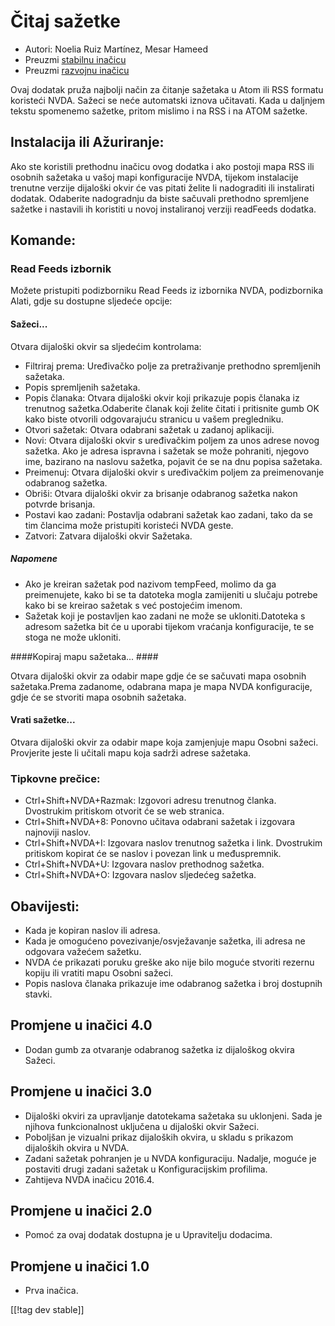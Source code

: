 # Čitaj sažetke #

* Autori: Noelia Ruiz Martínez, Mesar Hameed 
* Preuzmi [stabilnu inačicu][1]
* Preuzmi [razvojnu inačicu][2]

Ovaj dodatak pruža najbolji način za čitanje sažetaka u Atom ili RSS formatu
koristeći NVDA. Sažeci se neće automatski iznova učitavati. Kada u daljnjem
tekstu spomenemo sažetke, pritom mislimo i na RSS i na ATOM sažetke.

## Instalacija ili Ažuriranje: ##

Ako ste koristili prethodnu inačicu ovog dodatka i ako postoji mapa RSS ili
osobnih sažetaka u vašoj mapi konfiguracije NVDA, tijekom instalacije
trenutne verzije dijaloški okvir će vas pitati želite li nadograditi ili
instalirati dodatak. Odaberite nadogradnju da biste sačuvali prethodno
spremljene sažetke i nastavili ih koristiti u novoj instaliranoj verziji
readFeeds dodatka.

## Komande: ##

### Read Feeds izbornik  ###

Možete pristupiti podizborniku Read Feeds iz izbornika NVDA, podizbornika
Alati, gdje su dostupne sljedeće opcije:

#### Sažeci... ####

Otvara dijaloški okvir sa sljedećim kontrolama:

* Filtriraj prema: Uređivačko polje za pretraživanje prethodno spremljenih
  sažetaka.
* Popis spremljenih sažetaka.
* Popis članaka: Otvara dijaloški okvir koji prikazuje popis članaka iz
  trenutnog sažetka.Odaberite članak koji želite čitati i pritisnite gumb OK
  kako biste otvorili odgovarajuću stranicu u vašem pregledniku.
* Otvori sažetak: Otvara odabrani sažetak u zadanoj aplikaciji.
* Novi: Otvara dijaloški okvir s uređivačkim poljem za unos adrese novog
  sažetka. Ako je adresa ispravna i sažetak se može pohraniti, njegovo ime,
  bazirano na naslovu sažetka, pojavit će se na dnu popisa sažetaka.
* Preimenuj: Otvara dijaloški okvir s uređivačkim poljem za preimenovanje
  odabranog sažetka.
* Obriši: Otvara dijaloški okvir za brisanje odabranog sažetka nakon potvrde
  brisanja.
* Postavi kao zadani: Postavlja odabrani sažetak kao zadani, tako da se tim
  člancima može pristupiti koristeći NVDA geste.
* Zatvori: Zatvara dijaloški okvir Sažetaka.

##### Napomene #####

* Ako je kreiran sažetak pod nazivom tempFeed, molimo da ga preimenujete,
  kako bi se ta datoteka mogla zamijeniti u slučaju potrebe kako bi se
  kreirao sažetak s već postojećim imenom.
* Sažetak koji je postavljen kao zadani ne može se ukloniti.Datoteka s
  adresom sažetka bit će u uporabi tijekom vraćanja konfiguracije, te se
  stoga ne može ukloniti.

####Kopiraj mapu sažetaka... ####

Otvara dijaloški okvir za odabir mape gdje će se sačuvati mapa osobnih
sažetaka.Prema zadanome, odabrana mapa je mapa NVDA konfiguracije, gdje će
se stvoriti mapa osobnih sažetaka.

#### Vrati sažetke... ####

Otvara dijaloški okvir za odabir mape koja zamjenjuje mapu Osobni
sažeci. Provjerite jeste li učitali mapu koja sadrži adrese sažetaka.

### Tipkovne prečice: ###

* Ctrl+Shift+NVDA+Razmak: Izgovori adresu trenutnog članka. Dvostrukim
  pritiskom otvorit će se web stranica.
* Ctrl+Shift+NVDA+8: Ponovno učitava odabrani sažetak i izgovara najnoviji
  naslov.
* Ctrl+Shift+NVDA+I: Izgovara naslov trenutnog sažetka i link. Dvostrukim
  pritiskom kopirat će se naslov i povezan link u međuspremnik.
* Ctrl+Shift+NVDA+U: Izgovara naslov prethodnog sažetka.
* Ctrl+Shift+NVDA+O: Izgovara naslov sljedećeg sažetka.

## Obavijesti: ##

* Kada je kopiran naslov ili adresa.
* Kada je omogućeno povezivanje/osvježavanje sažetka, ili adresa ne odgovara
  važećem sažetku.
* NVDA će prikazati poruku greške ako nije bilo moguće stvoriti rezernu
  kopiju ili vratiti mapu Osobni sažeci.
* Popis naslova članaka prikazuje ime odabranog sažetka i broj dostupnih
  stavki.



## Promjene u inačici 4.0 ##

* Dodan gumb za otvaranje odabranog sažetka iz dijaloškog okvira Sažeci.

## Promjene u inačici 3.0 ##

* Dijaloški okviri za upravljanje datotekama sažetaka su uklonjeni. Sada je
  njihova funkcionalnost uključena u dijaloški okvir Sažeci.
* Poboljšan je vizualni prikaz dijaloških okvira, u skladu s prikazom
  dijaloških okvira u NVDA.
* Zadani sažetak pohranjen je u NVDA konfiguraciju. Nadalje, moguće je
  postaviti drugi zadani sažetak u Konfiguracijskim profilima.
* Zahtijeva NVDA inačicu 2016.4.


## Promjene u inačici 2.0 ##

* Pomoć za ovaj dodatak dostupna je u Upravitelju dodacima.

## Promjene u inačici 1.0 ##

* Prva inačica.

[[!tag dev stable]]

[1]: http://addons.nvda-project.org/files/get.php?file=rf

[2]: http://addons.nvda-project.org/files/get.php?file=rf-dev
